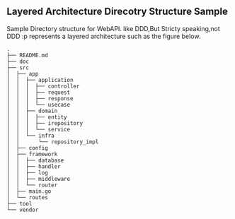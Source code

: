 ## Layered Architecture Direcotry Structure Sample

Sample Directory structure for WebAPI.
like DDD,But Stricty speaking,not DDD :p
represents a layered architecture such as the figure below.

```
.
├── README.md
├── doc
├── src
│  ├── app
│  │  ├── application
│  │  │  ├── controller
│  │  │  ├── request
│  │  │  ├── response
│  │  │  └── usecase
│  │  ├── domain
│  │  │  ├── entity
│  │  │  ├── irepository
│  │  │  └── service
│  │  └── infra
│  │      └── repository_impl
│  ├── config
│  ├── framework
│  │  ├── database
│  │  ├── handler
│  │  ├── log
│  │  ├── middleware
│  │  └── router
│  ├── main.go
│  └── routes
├── tool
└── vendor
```
